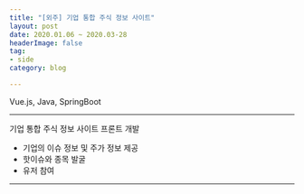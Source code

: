 ```yaml
---
title: "[외주] 기업 통합 주식 정보 사이트"
layout: post
date: 2020.01.06 ~ 2020.03-28
headerImage: false
tag:
- side
category: blog

---
```


Vue.js, Java, SpringBoot

---

기업 통합 주식 정보 사이트 프론트 개발
- 기업의 이슈 정보 및 주가 정보 제공
- 핫이슈와 종목 발굴
- 유저 참여

---

